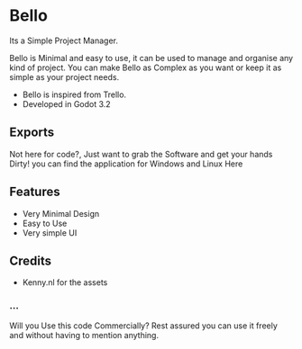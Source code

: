 # Bello

Its a Simple Project Manager.

Bello is Minimal and easy to use, it can be used to manage and organise
any kind of project. You can make Bello as Complex as you want or keep it 
as simple as your project needs.

- Bello is inspired from Trello.
- Developed in Godot 3.2

## Exports

Not here for code?, Just want to grab the Software and get your hands Dirty!
you can find the application for Windows and Linux Here

## Features

- Very Minimal Design
- Easy to Use
- Very simple UI


## Credits
- Kenny.nl for the assets


### ...
Will you Use this code Commercially? Rest assured you can use it freely and without having to mention anything.



